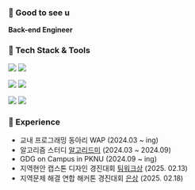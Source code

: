 ### 👀 Good to see u
**Back-end Engineer**

### 🚀 Tech Stack & Tools
<img src="https://img.shields.io/badge/java-007396?style=flat&logo=java&logoColor=white"/> <img src="https://img.shields.io/badge/Spring-6DB33F?style=flat&logo=Spring&logoColor=white"/>

<img src="https://img.shields.io/badge/AWS-232F3E?style=flat&logo=amazonwebservices&logoColor=white"/> <img src="https://img.shields.io/badge/Google Cloud-4285F4?style=flat&logo=googlecloud&logoColor=white"/>

<img src="https://img.shields.io/badge/MySQL-4479A1?style=flat&logo=MySQL&logoColor=white"/> <img src="https://img.shields.io/badge/PostgreSQL-4169E1?style=flat&logo=postgresql&logoColor=white"/>

### 🧩 Experience
- 교내 프로그래밍 동아리 WAP (2024.03 ~ ing)
- 알고리즘 스터디 [알고리드미](https://github.com/AlgoLeadMe/AlgoLeadMe-10) (2024.03 ~ 2024.09)
- GDG on Campus in PKNU (2024.09 ~ ing)
- 지역현안 캡스톤 디자인 경진대회 [팀워크상](https://drive.google.com/file/d/1kC4D-QzC-A_uv0Ji9QfFds2cS--iK-Nh/view?usp=drive_link) (2025. 02.13)
- 지역문제 해결 연합 해커톤 경진대회 [은상](https://drive.google.com/file/d/1RNGcEmPQJo2S7xoE2VSb9wKJcsV4bY2D/view?usp=drive_link) (2025. 02.18)
